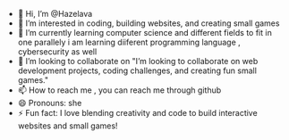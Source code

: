 
- 👋 Hi, I’m @Hazelava
- 👀 I’m interested in coding, building websites, and creating small games
- 🌱 I’m currently learning computer science and different fields to fit in one parallely i am learning diiferent programming language , cybersecurity as well
- 💞️ I’m looking to collaborate on "I’m looking to collaborate on web development projects, coding challenges, and creating fun small games."
- 📫 How to reach me , you can reach me through github 
- 😄 Pronouns: she
- ⚡ Fun fact:  I love blending creativity and code to build interactive websites and small games!
